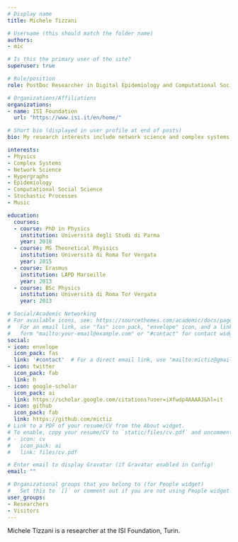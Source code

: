 ```yaml
---
# Display name
title: Michele Tizzani

# Username (this should match the folder name)
authors:
- mic

# Is this the primary user of the site?
superuser: true

# Role/position
role: PostDoc Researcher in Digital Epidemiology and Computational Social Science

# Organizations/Affiliations
organizations:
- name: ISI Foundation 
  url: "https://www.isi.it/en/home/"

# Short bio (displayed in user profile at end of posts)
bio: My research interests include network science and complex systems, epidemiology and statistichal analysis.

interests:
- Physics
- Complex Systems
- Network Science
- Hypergraphs
- Epidemiology
- Computational Social Science
- Stochastic Processes
- Music

education:
  courses:
  - course: PhD in Physics
    institution: Università degli Studi di Parma
    year: 2018
  - course: MS Theoretical Phyisics
    institution: Università di Roma Tor Vergata
    year: 2015
  - course: Erasmus
    institution: LAPD Marseille
    year: 2013
  - course: BSc Physics
    institution: Università di Roma Tor Vergata
    year: 2013

# Social/Academic Networking
# For available icons, see: https://sourcethemes.com/academic/docs/page-builder/#icons
#   For an email link, use "fas" icon pack, "envelope" icon, and a link in the
#   form "mailto:your-email@example.com" or "#contact" for contact widget.
social:
- icon: envelope
  icon_pack: fas
  link: '#contact'  # For a direct email link, use "mailto:mictiz@gmail.com".
- icon: twitter
  icon_pack: fab
  link: h
- icon: google-scholar
  icon_pack: ai
  link: https://scholar.google.com/citations?user=iXfwdp4AAAAJ&hl=it
- icon: github
  icon_pack: fab
  link: https://github.com/mictiz
# Link to a PDF of your resume/CV from the About widget.
# To enable, copy your resume/CV to `static/files/cv.pdf` and uncomment the lines below.
# - icon: cv
#   icon_pack: ai
#   link: files/cv.pdf

# Enter email to display Gravatar (if Gravatar enabled in Config)
email: ""

# Organizational groups that you belong to (for People widget)
#   Set this to `[]` or comment out if you are not using People widget.
user_groups:
- Researchers
- Visitors
---
```


Michele Tizzani is a researcher at the ISI Foundation, Turin. 